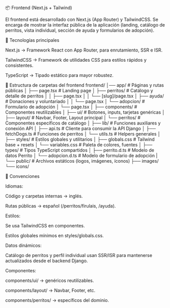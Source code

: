 📦 Frontend (Next.js + Tailwind)

El frontend está desarrollado con Next.js (App Router) y TailwindCSS.
Se encarga de mostrar la interfaz pública de la aplicación (landing, catálogo de perritos, vista individual, sección de ayuda y formularios de adopción).

🚀 Tecnologías principales

Next.js → Framework React con App Router, para enrutamiento, SSR e ISR.

TailwindCSS → Framework de utilidades CSS para estilos rápidos y consistentes.

TypeScript → Tipado estático para mayor robustez.

📂 Estructura de carpetas del frontend
frontend/
│── app/              # Páginas y rutas públicas
│   ├── page.tsx      # Landing page
│   ├── perritos/     # Catálogo y detalle de perritos
│   │   ├── page.tsx
│   │   └── [slug]/page.tsx
│   ├── ayuda/        # Donaciones y voluntariado
│   │   └── page.tsx
│   └── adopcion/     # Formulario de adopción
│       └── page.tsx
│
├── components/       # Componentes reutilizables
│   ├── ui/           # Botones, inputs, tarjetas genéricas
│   ├── layout/       # Navbar, Footer, Layout principal
│   └── perritos/     # Componentes específicos de catálogo
│
├── lib/              # Funciones auxiliares y conexión API
│   ├── api.ts        # Cliente para consumir la API Django
│   ├── fetchDogs.ts  # Funciones de perritos
│   └── utils.ts      # Helpers generales
│
├── styles/           # Estilos globales y utilitarios
│   ├── globals.css   # Tailwind base + resets
│   └── variables.css # Paleta de colores, fuentes
│
├── types/            # Tipos TypeScript compartidos
│   ├── perrito.d.ts  # Modelo de datos Perrito
│   └── adopcion.d.ts # Modelo de formulario de adopción
|
└── public/           # Archivos estáticos (logos, imágenes, íconos)
    ├── images/
    └── icons/

📌 Convenciones

Idiomas:

Código y carpetas internas → inglés.

Rutas públicas → español (/perritos/firulais, /ayuda).

Estilos:

Se usa TailwindCSS en componentes.

Estilos globales mínimos en styles/globals.css.

Datos dinámicos:

Catálogo de perritos y perfil individual usan SSR/ISR para mantenerse actualizados desde el backend Django.

Componentes:

components/ui/ → genéricos reutilizables.

components/layout/ → Navbar, Footer, etc.

components/perritos/ → específicos del dominio.